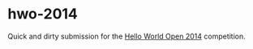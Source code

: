hwo-2014
========
Quick and dirty submission for the [Hello World Open 2014][1] competition.

[1]:https://2014.helloworldopen.com/

